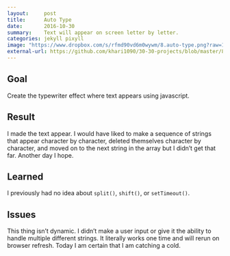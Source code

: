 ```yaml
---
layout:     post
title:      Auto Type
date:       2016-10-30
summary:    Text will appear on screen letter by letter.
categories: jekyll pixyll
image: "https://www.dropbox.com/s/rfmd90vd6m0wywm/8.auto-type.png?raw=1"
external-url: https://github.com/khari1090/30-30-projects/blob/master/8.auto-type.html
---
```


## Goal
Create the typewriter effect where text appears using javascript.

## Result
I made the text appear. I would have liked to make a sequence of strings that appear character by character, deleted themselves character by character, and moved on to the next string in the array but I didn’t get that far. Another day I hope.

## Learned
I previously had no idea about `split()`, `shift()`, or `setTimeout()`.

## Issues
This thing isn’t dynamic. I didn’t make a user input or give it the ability to handle multiple different strings. It literally works one time and will rerun on browser refresh. Today I am certain that I am catching a cold.
